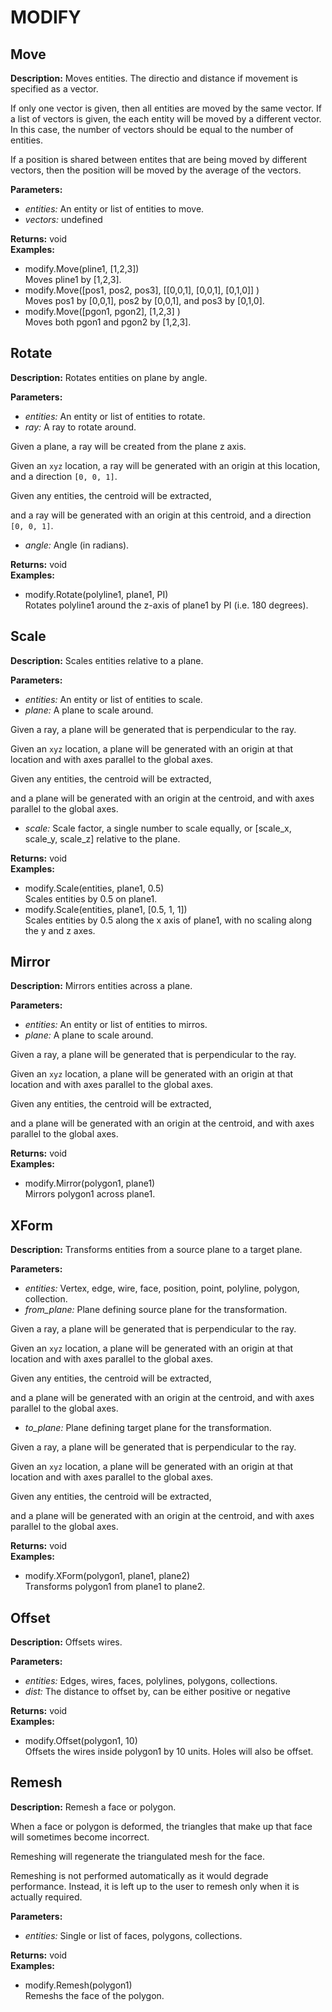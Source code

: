 # MODIFY  
  
## Move  
  
  
**Description:** Moves entities. The directio and distance if movement is specified as a vector.


If only one vector is given, then all entities are moved by the same vector.
If a list of vectors is given, the each entity will be moved by a different vector.
In this case, the number of vectors should be equal to the number of entities.


If a position is shared between entites that are being moved by different vectors,
then the position will be moved by the average of the vectors.

  
  
**Parameters:**  
  * *entities:* An entity or list of entities to move.  
  * *vectors:* undefined  
  
**Returns:** void  
**Examples:**  
  * modify.Move(pline1, [1,2,3])  
    Moves pline1 by [1,2,3].  
  * modify.Move([pos1, pos2, pos3], [[0,0,1], [0,0,1], [0,1,0]] )  
    Moves pos1 by [0,0,1], pos2 by [0,0,1], and pos3 by [0,1,0].  
  * modify.Move([pgon1, pgon2], [1,2,3] )  
    Moves both pgon1 and pgon2 by [1,2,3].
  
  
  
## Rotate  
  
  
**Description:** Rotates entities on plane by angle.

  
  
**Parameters:**  
  * *entities:* An entity or list of entities to rotate.  
  * *ray:* A ray to rotate around. 

Given a plane, a ray will be created from the plane z axis. 

Given an `xyz` location, a ray will be generated with an origin at this location, and a direction `[0, 0, 1]`. 

Given any entities, the centroid will be extracted, 

and a ray will be generated with an origin at this centroid, and a direction `[0, 0, 1]`.  
  * *angle:* Angle (in radians).  
  
**Returns:** void  
**Examples:**  
  * modify.Rotate(polyline1, plane1, PI)  
    Rotates polyline1 around the z-axis of plane1 by PI (i.e. 180 degrees).
  
  
  
## Scale  
  
  
**Description:** Scales entities relative to a plane.

  
  
**Parameters:**  
  * *entities:* An entity or list of entities to scale.  
  * *plane:* A plane to scale around. 

Given a ray, a plane will be generated that is perpendicular to the ray. 

Given an `xyz` location, a plane will be generated with an origin at that location and with axes parallel to the global axes. 

Given any entities, the centroid will be extracted, 

and a plane will be generated with an origin at the centroid, and with axes parallel to the global axes.  
  * *scale:* Scale factor, a single number to scale equally, or [scale_x, scale_y, scale_z] relative to the plane.  
  
**Returns:** void  
**Examples:**  
  * modify.Scale(entities, plane1, 0.5)  
    Scales entities by 0.5 on plane1.  
  * modify.Scale(entities, plane1, [0.5, 1, 1])  
    Scales entities by 0.5 along the x axis of plane1, with no scaling along the y and z axes.
  
  
  
## Mirror  
  
  
**Description:** Mirrors entities across a plane.

  
  
**Parameters:**  
  * *entities:* An entity or list of entities to mirros.  
  * *plane:* A plane to scale around. 

Given a ray, a plane will be generated that is perpendicular to the ray. 

Given an `xyz` location, a plane will be generated with an origin at that location and with axes parallel to the global axes. 

Given any entities, the centroid will be extracted, 

and a plane will be generated with an origin at the centroid, and with axes parallel to the global axes.  
  
**Returns:** void  
**Examples:**  
  * modify.Mirror(polygon1, plane1)  
    Mirrors polygon1 across plane1.
  
  
  
## XForm  
  
  
**Description:** Transforms entities from a source plane to a target plane.

  
  
**Parameters:**  
  * *entities:* Vertex, edge, wire, face, position, point, polyline, polygon, collection.  
  * *from_plane:* Plane defining source plane for the transformation. 

Given a ray, a plane will be generated that is perpendicular to the ray. 

Given an `xyz` location, a plane will be generated with an origin at that location and with axes parallel to the global axes. 

Given any entities, the centroid will be extracted, 

and a plane will be generated with an origin at the centroid, and with axes parallel to the global axes.  
  * *to_plane:* Plane defining target plane for the transformation. 

Given a ray, a plane will be generated that is perpendicular to the ray. 

Given an `xyz` location, a plane will be generated with an origin at that location and with axes parallel to the global axes. 

Given any entities, the centroid will be extracted, 

and a plane will be generated with an origin at the centroid, and with axes parallel to the global axes.  
  
**Returns:** void  
**Examples:**  
  * modify.XForm(polygon1, plane1, plane2)  
    Transforms polygon1 from plane1 to plane2.
  
  
  
## Offset  
  
  
**Description:** Offsets wires.

  
  
**Parameters:**  
  * *entities:* Edges, wires, faces, polylines, polygons, collections.  
  * *dist:* The distance to offset by, can be either positive or negative  
  
**Returns:** void  
**Examples:**  
  * modify.Offset(polygon1, 10)  
    Offsets the wires inside polygon1 by 10 units. Holes will also be offset.
  
  
  
## Remesh  
  
  
**Description:** Remesh a face or polygon.


When a face or polygon is deformed, the triangles that make up that face will sometimes become incorrect.


Remeshing will regenerate the triangulated mesh for the face.


Remeshing is not performed automatically as it would degrade performance.
Instead, it is left up to the user to remesh only when it is actually required.

  
  
**Parameters:**  
  * *entities:* Single or list of faces, polygons, collections.  
  
**Returns:** void  
**Examples:**  
  * modify.Remesh(polygon1)  
    Remeshs the face of the polygon.
  
  
  
